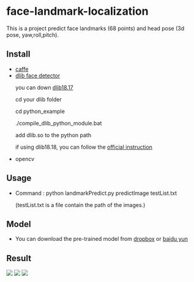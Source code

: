 # face-landmark-localization
This is a project predict face landmarks (68 points) and head pose (3d pose, yaw,roll,pitch).


## Install
- [caffe](https://github.com/BVLC/caffe)
- [dlib face detector](http://dlib.net/)<p>
you can down [dlib18.17](http://pan.baidu.com/s/1gey9Wd1) <p>
cd your dlib folder<p>
cd python_example<p>
./compile_dlib_python_module.bat<p>
 add dlib.so to the python path<p>
if using dlib18.18, you can follow the [official instruction](http://dlib.net/)
- opencv<p>

## Usage

- Command : python landmarkPredict.py predictImage  testList.txt<p>
(testList.txt is a file contain the path of the images.)


## Model

- You can download the pre-trained model from [dropbox](https://www.dropbox.com/s/z89prwhg0jpgp47/68point_dlib_with_pose.caffemodel?dl=0) or [baidu yun](http://pan.baidu.com/s/1c14aFyK)

## Result
![](result/1.png)
![](result/2.png)
![](result/3.png)

